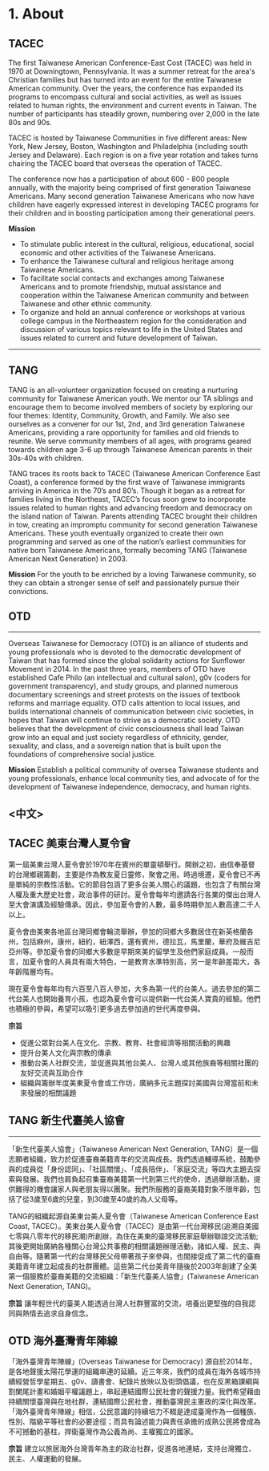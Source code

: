 # 1. About

## **<English>**
## **TACEC** 

The first Taiwanese American Conference-East Cost (TACEC) was held in 1970 at Downingtown, Pennsylvania. It was a summer retreat for the area's Christian families but has turned into an event for the entire Taiwanese American community. Over the years, the conference has expanded its programs to encompass cultural and social activities, as well as issues related to human rights, the environment and current events in Taiwan. The number of participants has steadily grown, numbering over 2,000 in the late 80s and 90s.

TACEC is hosted by Taiwanese Communities in five different areas: New York, New Jersey, Boston, Washington and Philadelphia (including south Jersey and Delaware). Each region is on a five year rotation and takes turns chairing the TACEC board that overseas the operation of TACEC.

The conference now has a participation of about 600 - 800 people annually, with the majority being comprised of first generation Taiwanese Americans. Many second generation Taiwanese Americans who now have children have eagerly expressed interest in developing TACEC programs for their children and in boosting participation among their generational peers.

**Mission**

- To stimulate public interest in the cultural, religious, educational, social economic and other activities of the Taiwanese Americans.
- To enhance the Taiwanese cultural and religious heritage among Taiwanese Americans.
- To facilitate social contacts and exchanges among Taiwanese Americans and to promote friendship, mutual assistance and cooperation within the Taiwanese American community and between Taiwanese and other ethnic community.
- To organize and hold an annual conference or workshops at various college campus in the Northeastern region for the consideration and discussion of various topics relevant to life in the United States and issues related to current and future development of Taiwan.
****
 

## **TANG**

TANG is an all-volunteer organization focused on creating a nurturing community for Taiwanese American youth. We mentor our TA siblings and encourage them to become involved members of society by exploring our four themes: Identity, Community, Growth, and Family.  We also see ourselves as a convener for our 1st, 2nd, and 3rd generation Taiwanese Americans, providing a rare opportunity for families and old friends to reunite. We serve community members of all ages, with programs geared towards children age 3-6 up through Taiwanese American parents in their 30s-40s with children.

TANG traces its roots back to TACEC (Taiwanese American Conference East Coast), a conference formed by the first wave of Taiwanese immigrants arriving in America in the 70’s and 80’s. Though it began as a retreat for families living in the Northeast, TACEC’s focus soon grew to incorporate issues related to human rights and advancing freedom and democracy on the island nation of Taiwan. Parents attending TACEC brought their children in tow, creating an impromptu community for second generation Taiwanese Americans. These youth eventually organized to create their own programming and served as one of the nation’s earliest communities for native born Taiwanese Americans, formally becoming TANG (Taiwanese American Next Generation) in 2003.

**Mission**
For the youth to be enriched by a loving Taiwanese community, so they can obtain a stronger sense of self and passionately pursue their convictions.


## **OTD**
****
Overseas Taiwanese for Democracy (OTD) is an alliance of students and young professionals who is devoted to the democratic development of Taiwan that has formed since the global solidarity actions for Sunflower Movement in 2014. In the past three years, members of OTD have established Cafe Philo (an intellectual and cultural salon), g0v (coders for government transparency), and study groups,  and planned numerous documentary screenings and street protests on the issues of textbook reforms and marriage equality.  OTD calls attention to local issues, and builds international channels of communication between civic societies, in hopes that Taiwan will continue to strive as a democratic society. OTD believes that the development of civic consciousness shall lead Taiwan grow into an equal and just society regardless of ethnicity, gender, sexuality, and class, and a sovereign nation that is built upon the foundations of comprehensive social justice.

**Mission**
Establish a political community of oversea Taiwanese students and young professionals, enhance local community ties, and advocate of for the development of Taiwanese independence, democracy, and human rights.  


## **<中文>**
## **TACEC 美東台灣人夏令會**

第一屆美東台灣人夏令會於1970年在賓州的單靈頓舉行。開辦之初，由信奉基督的台灣鄉親籌劃，主要是作為教友夏日靈修，聚會之用。時過境遷，夏令會已不再是單純的宗教性活動。它的節目包涵了更多台美人關心的議題，也包含了有關台灣人權及重大歷史社會，政治事件的研討。夏令會每年均邀請各行各業的傑出台灣人至大會演講及經驗傳承。因此，參加夏令會的人數，最多時期參加人數高達二千人以上。

夏令會由美東各地區台灣同鄉會輪流舉辦，參加的同鄉大多數居住在新英格蘭各州，包括麻州，康州，紐約，紐澤西，還有賓州，德拉瓦，馬里蘭，華府及維吉尼亞州等。參加夏令會的同鄉大多數是早期來美的留學生及他們家庭成員。一般而言，加夏令會的人員具有兩大特色，一是教育水準特別高，另一是年齡差距大，各年齡階層均有。

現在夏令會每年均有六百至八百人參加，大多為第一代的台美人。過去參加的第二代台美人也開始養育小孩，也認為夏令會可以提供新一代台美人寶貴的經驗。他們也積極的參與，希望可以吸引更多過去參加過的世代再度參與。

**宗旨**

- 促進公眾對台美人在文化、宗教、教育、社會經濟等相關活動的興趣
- 提升台美人文化與宗教的傳承
- 推動台美人社群交流，並促進與其他台美人、台灣人或其他族裔等相關社團的友好交流與互助合作
- 組織與籌辦年度美東夏令會或工作坊，廣納多元主題探討美國與台灣當前和未來發展的相關議題


## **TANG** **新生代臺美人協會**
****
「新生代臺美人協會」（Taiwanese American Next Generation, TANG）是一個志願者組織，致力於促進臺裔美籍青年的交流與成長。我們透過輔導系統，鼓勵參與的成員從「身份認同」、「社區關懷」、「成長陪伴」、「家庭交流」等四大主題去探索與發展。我們也肩負起召集臺裔美籍第一代到第三代的使命，透過舉辦活動，提供難得的機會讓家人與老朋友得以團聚。我們所服務的臺裔美籍對象不限年齡，包括了從3歲至6歲的兒童，到30歲至40歲的為人父母等。

TANG的組織起源自美東台美人夏令會（Taiwanese American Conference East Coast, TACEC）。美東台美人夏令會（TACEC）是由第一代台灣移民(追溯自美國七零與八零年代的移民潮)所創辦，為住在美東的臺灣移民家庭舉辦聯誼交流活動; 其後更開始廣納各種關心台灣公共事務的相關議題辦理活動，諸如人權、民主、與自由等。隨著第一代的台灣移民父母帶著孩子來參與，也間接促成了第二代的臺裔美籍青年建立起成長的社群團體。這些第二代台美青年隨後於2003年創建了全美第一個服務於臺裔美籍的交流組織：「新生代臺美人協會」(Taiwanese American Next Generation, TANG)。

**宗旨**
讓年輕世代的臺美人能透過台灣人社群豐富的交流，培養出更堅強的自我認同與熱情去追求自身信念。


## **OTD** **海外臺灣青年陣線**

「海外臺灣青年陣線」(Overseas Taiwanese for Democracy) 源自於2014年，是各地聲援太陽花學運的組織串連的延續。近三年來，我們的成員在海外各城市持續經營哲學星期五、g0v、讀書會、紀錄片放映以及街頭倡議，也在反黑箱課綱與割闌尾計畫和婚姻平權議題上，串起連結國際公民社會的聲援力量。我們希望藉由持續關懷臺灣與在地社群，連結國際公民社會，推動臺灣民主憲政的深化與改革。「海外臺灣青年陣線」相信，公民意識的持續培力不輟是達成臺灣作為一個種族、性別、階級平等社會的必要途徑；而具有論述能力與責任承擔的成熟公民將會成為不可撼動的基柱，捍衛臺灣作為公義為尚、主權獨立的國家。

**宗旨**
建立以旅居海外台灣青年為主的政治社群，促進各地連結，支持台灣獨立、民主、人權運動的發展。

